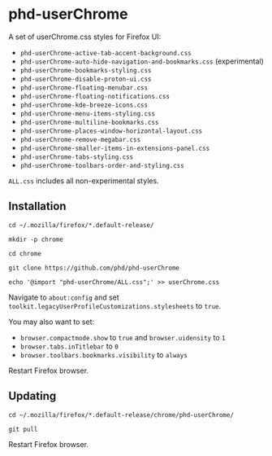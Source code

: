 phd-userChrome
=================================

A set of userChrome.css styles for Firefox UI:

- `phd-userChrome-active-tab-accent-background.css`
- `phd-userChrome-auto-hide-navigation-and-bookmarks.css` (experimental)
- `phd-userChrome-bookmarks-styling.css`
- `phd-userChrome-disable-proton-ui.css`
- `phd-userChrome-floating-menubar.css`
- `phd-userChrome-floating-notifications.css`
- `phd-userChrome-kde-breeze-icons.css`
- `phd-userChrome-menu-items-styling.css`
- `phd-userChrome-multiline-bookmarks.css`
- `phd-userChrome-places-window-horizontal-layout.css`
- `phd-userChrome-remove-megabar.css`
- `phd-userChrome-smaller-items-in-extensions-panel.css`
- `phd-userChrome-tabs-styling.css`
- `phd-userChrome-toolbars-order-and-styling.css`

`ALL.css` includes all non-experimental styles.

Installation
------------

`cd ~/.mozilla/firefox/*.default-release/`

`mkdir -p chrome`

`cd chrome`

`git clone https://github.com/phd/phd-userChrome`

`echo '@import "phd-userChrome/ALL.css";' >> userChrome.css`

Navigate to `about:config` and set `toolkit.legacyUserProfileCustomizations.stylesheets` to `true`.

You may also want to set:

- `browser.compactmode.show` to `true` and `browser.uidensity` to `1`
- `browser.tabs.inTitlebar` to `0`
- `browser.toolbars.bookmarks.visibility` to `always`

Restart Firefox browser.

Updating
--------

`cd ~/.mozilla/firefox/*.default-release/chrome/phd-userChrome/`

`git pull`

Restart Firefox browser.
